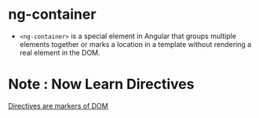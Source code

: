 # ng-container

- `<ng-container>` is a special element in Angular that groups multiple elements together or marks a location in a template without rendering a real element in the DOM.

# Note : Now Learn Directives

[Directives are markers of DOM](../Directives/intro.md)